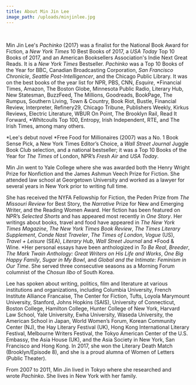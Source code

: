 ```yaml
---
title: About Min Jin Lee
image_path: /uploads/minjinlee.jpg
---
```



&nbsp;

Min Jin Lee's *Pachinko*&nbsp;(2017) was a finalist for the National Book Award for Fiction, a *New York Times* 10 Best Books of 2017, a *USA Today* Top 10 Books of 2017, and an American Booksellers Association's Indie Next Great Reads. It is a *New York Times* Bestseller. *Pachinko* was a Top 10 Books of the Year for BBC, Canadian Broadcasting Corporation, *San Francisco Chronicle*, *Seattle Post-Intelligencer*, and the Chicago Public Library. It was on the best books of the year list for NPR, PBS, CNN,&nbsp;*Esquire*,&nbsp;*Financial Times, Amazon, The Boston Globe, Minnesota Public Radio, Literary Hub, New Statesman, BuzzFeed, The Millions, Goodreads, BookPage, The Rumpus, Southern Living, Town & Country, Book Riot, Bustle, Financial Review, Interpreter, Refinery29, Chicago Tribune, Publishers Weekly, Kirkus Reviews, Electric Literature, WBUR On Point, The Brooklyn Rail, Read It Forward,&nbsp;*Whitcoulls Top 100, Entropy, Irish Independent, RTE, and The Irish Times, among many others.&nbsp;

*Lee's debut novel&nbsp;*Free Food for Millionaires (2007) was a No. 1 Book Sense Pick, a New York Times Editor’s Choice, a *Wall Street Journal* Juggle Book Club selection, and a national bestseller; it was a Top 10 Books of the Year for *The Times* of London, NPR’s *Fresh Air* and *USA Today*.&nbsp;

Min Jin went to Yale College where she was awarded both the Henry Wright Prize for Nonfiction and the James Ashmun Veech Prize for Fiction. She attended law school at Georgetown University and worked as a lawyer for several years in New York prior to writing full time.

She has received the NYFA Fellowship for Fiction, the Peden Prize from *The Missouri Review* for Best Story, the *Narrative* Prize for New and Emerging Writer, and the Reading Women Award. Her fiction has been featured on NPR’s *Selected Shorts* and has appeared most recently in *One Story*. Her writings about books, travel and food have appeared in *The New York Times Magazine*, *The New York Times Book Review*, *The Times Literary Supplement*,&nbsp;*Conde Nast Traveler*, *The Times of London*, *Vogue* (US), *Travel + Leisure* (SEA), *Literary Hub*,&nbsp;*Wall Street Journal* and *Food & Wine.&nbsp;*Her personal essays have been anthologized in *To Be Real*, *Breeder*, *The Mark Twain Anthology: Great Writers on His Life and Works*, *One Big Happy Family*, *Sugar in My Bowl*, and *Global and the Intimate: Feminism in Our Time*. She served three consecutive seasons as a Morning Forum columnist of the *Chosun Ilbo* of South Korea.

Lee has spoken about writing, politics, film and literature at various institutions and organizations, including Columbia University, French Institute Alliance Francaise, The Center for Fiction, Tufts, Loyola Marymount University, Stanford, Johns Hopkins (SAIS), University of Connecticut, Boston College, Hamilton College, Hunter College of New York, Harvard Law School, Yale University, Ewha University, Waseda University, the American School in Japan, World Women’s Forum, Korean Community Center (NJ), the Hay Literary Festival (UK), Hong Kong International Literary Festival, Melbourne Writers Festival, the Tokyo American Center of the U.S. Embassy, the Asia House (UK), and the Asia Society in New York, San Francisco and Hong Kong. In 2017, she won the Literary Death Match (Brooklyn/Episode 8), and she is a proud alumna of Women of Letters (Public Theater).

From 2007 to 2011, Min Jin lived in Tokyo where she researched and wrote&nbsp;*Pachinko*. She lives in New York with her family.